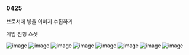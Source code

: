 ### 0425  

브로셔에 넣을 이미지 수집하기

게임 진행 스샷

![image](https://github.com/s8st/20240320FinalProject/assets/153998744/99e7e25f-df76-43ee-b0ed-bed2af1447d5)
![image](https://github.com/s8st/20240320FinalProject/assets/153998744/78c6d664-df5a-422c-b7a1-ef359f834da9)
![image](https://github.com/s8st/20240320FinalProject/assets/153998744/de1954e2-896f-44a0-947f-33d47a5778d7)
![image](https://github.com/s8st/20240320FinalProject/assets/153998744/1ca23c52-caee-49b1-afa4-08b1a965761f)
![image](https://github.com/s8st/20240320FinalProject/assets/153998744/2745d7e6-92f4-4124-876e-442974ff0b04)
![image](https://github.com/s8st/20240320FinalProject/assets/153998744/f4ddd48d-c316-43eb-8db3-322db6b3f4bc)
![image](https://github.com/s8st/20240320FinalProject/assets/153998744/0f2278d7-ce8e-4c23-ba12-e8a911e45a37)
![image](https://github.com/s8st/20240320FinalProject/assets/153998744/48010b9d-fb5e-428e-a877-8a6f65c6b40a)











